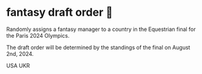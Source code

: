 # fantasy draft order 🏈


Randomly assigns a fantasy manager to a country in the Equestrian final for the Paris 2024 Olympics.

The draft order will be determined by the standings of the final on August 2nd, 2024.

USA UKR
